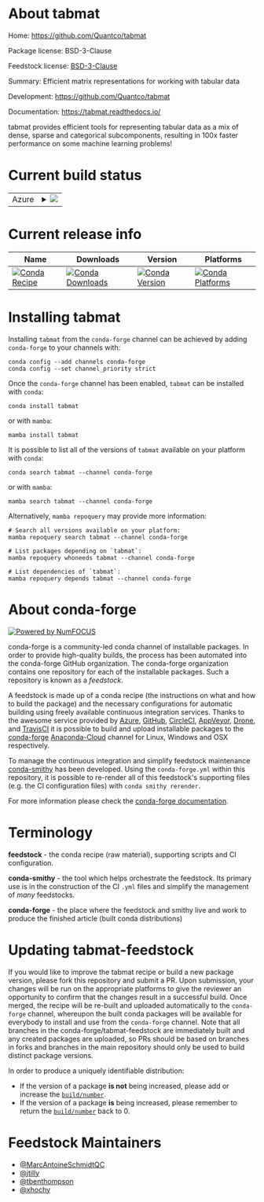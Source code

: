 About tabmat
============

Home: https://github.com/Quantco/tabmat

Package license: BSD-3-Clause

Feedstock license: [BSD-3-Clause](https://github.com/conda-forge/tabmat-feedstock/blob/main/LICENSE.txt)

Summary: Efficient matrix representations for working with tabular data 

Development: https://github.com/Quantco/tabmat

Documentation: https://tabmat.readthedocs.io/

tabmat provides efficient tools for representing tabular data as a mix of
dense, sparse and categorical subcomponents, resulting in 100x faster
performance on some machine learning problems!


Current build status
====================


<table>
    
  <tr>
    <td>Azure</td>
    <td>
      <details>
        <summary>
          <a href="https://dev.azure.com/conda-forge/feedstock-builds/_build/latest?definitionId=14103&branchName=main">
            <img src="https://dev.azure.com/conda-forge/feedstock-builds/_apis/build/status/tabmat-feedstock?branchName=main">
          </a>
        </summary>
        <table>
          <thead><tr><th>Variant</th><th>Status</th></tr></thead>
          <tbody><tr>
              <td>linux_64_numpy1.19python3.7.____cpython</td>
              <td>
                <a href="https://dev.azure.com/conda-forge/feedstock-builds/_build/latest?definitionId=14103&branchName=main">
                  <img src="https://dev.azure.com/conda-forge/feedstock-builds/_apis/build/status/tabmat-feedstock?branchName=main&jobName=linux&configuration=linux_64_numpy1.19python3.7.____cpython" alt="variant">
                </a>
              </td>
            </tr><tr>
              <td>linux_64_numpy1.19python3.8.____73_pypy</td>
              <td>
                <a href="https://dev.azure.com/conda-forge/feedstock-builds/_build/latest?definitionId=14103&branchName=main">
                  <img src="https://dev.azure.com/conda-forge/feedstock-builds/_apis/build/status/tabmat-feedstock?branchName=main&jobName=linux&configuration=linux_64_numpy1.19python3.8.____73_pypy" alt="variant">
                </a>
              </td>
            </tr><tr>
              <td>linux_64_numpy1.19python3.8.____cpython</td>
              <td>
                <a href="https://dev.azure.com/conda-forge/feedstock-builds/_build/latest?definitionId=14103&branchName=main">
                  <img src="https://dev.azure.com/conda-forge/feedstock-builds/_apis/build/status/tabmat-feedstock?branchName=main&jobName=linux&configuration=linux_64_numpy1.19python3.8.____cpython" alt="variant">
                </a>
              </td>
            </tr><tr>
              <td>linux_64_numpy1.19python3.9.____73_pypy</td>
              <td>
                <a href="https://dev.azure.com/conda-forge/feedstock-builds/_build/latest?definitionId=14103&branchName=main">
                  <img src="https://dev.azure.com/conda-forge/feedstock-builds/_apis/build/status/tabmat-feedstock?branchName=main&jobName=linux&configuration=linux_64_numpy1.19python3.9.____73_pypy" alt="variant">
                </a>
              </td>
            </tr><tr>
              <td>linux_64_numpy1.19python3.9.____cpython</td>
              <td>
                <a href="https://dev.azure.com/conda-forge/feedstock-builds/_build/latest?definitionId=14103&branchName=main">
                  <img src="https://dev.azure.com/conda-forge/feedstock-builds/_apis/build/status/tabmat-feedstock?branchName=main&jobName=linux&configuration=linux_64_numpy1.19python3.9.____cpython" alt="variant">
                </a>
              </td>
            </tr><tr>
              <td>linux_64_numpy1.21python3.10.____cpython</td>
              <td>
                <a href="https://dev.azure.com/conda-forge/feedstock-builds/_build/latest?definitionId=14103&branchName=main">
                  <img src="https://dev.azure.com/conda-forge/feedstock-builds/_apis/build/status/tabmat-feedstock?branchName=main&jobName=linux&configuration=linux_64_numpy1.21python3.10.____cpython" alt="variant">
                </a>
              </td>
            </tr><tr>
              <td>osx_64_numpy1.19python3.7.____cpython</td>
              <td>
                <a href="https://dev.azure.com/conda-forge/feedstock-builds/_build/latest?definitionId=14103&branchName=main">
                  <img src="https://dev.azure.com/conda-forge/feedstock-builds/_apis/build/status/tabmat-feedstock?branchName=main&jobName=osx&configuration=osx_64_numpy1.19python3.7.____cpython" alt="variant">
                </a>
              </td>
            </tr><tr>
              <td>osx_64_numpy1.19python3.8.____73_pypy</td>
              <td>
                <a href="https://dev.azure.com/conda-forge/feedstock-builds/_build/latest?definitionId=14103&branchName=main">
                  <img src="https://dev.azure.com/conda-forge/feedstock-builds/_apis/build/status/tabmat-feedstock?branchName=main&jobName=osx&configuration=osx_64_numpy1.19python3.8.____73_pypy" alt="variant">
                </a>
              </td>
            </tr><tr>
              <td>osx_64_numpy1.19python3.8.____cpython</td>
              <td>
                <a href="https://dev.azure.com/conda-forge/feedstock-builds/_build/latest?definitionId=14103&branchName=main">
                  <img src="https://dev.azure.com/conda-forge/feedstock-builds/_apis/build/status/tabmat-feedstock?branchName=main&jobName=osx&configuration=osx_64_numpy1.19python3.8.____cpython" alt="variant">
                </a>
              </td>
            </tr><tr>
              <td>osx_64_numpy1.19python3.9.____73_pypy</td>
              <td>
                <a href="https://dev.azure.com/conda-forge/feedstock-builds/_build/latest?definitionId=14103&branchName=main">
                  <img src="https://dev.azure.com/conda-forge/feedstock-builds/_apis/build/status/tabmat-feedstock?branchName=main&jobName=osx&configuration=osx_64_numpy1.19python3.9.____73_pypy" alt="variant">
                </a>
              </td>
            </tr><tr>
              <td>osx_64_numpy1.19python3.9.____cpython</td>
              <td>
                <a href="https://dev.azure.com/conda-forge/feedstock-builds/_build/latest?definitionId=14103&branchName=main">
                  <img src="https://dev.azure.com/conda-forge/feedstock-builds/_apis/build/status/tabmat-feedstock?branchName=main&jobName=osx&configuration=osx_64_numpy1.19python3.9.____cpython" alt="variant">
                </a>
              </td>
            </tr><tr>
              <td>osx_64_numpy1.21python3.10.____cpython</td>
              <td>
                <a href="https://dev.azure.com/conda-forge/feedstock-builds/_build/latest?definitionId=14103&branchName=main">
                  <img src="https://dev.azure.com/conda-forge/feedstock-builds/_apis/build/status/tabmat-feedstock?branchName=main&jobName=osx&configuration=osx_64_numpy1.21python3.10.____cpython" alt="variant">
                </a>
              </td>
            </tr><tr>
              <td>osx_arm64_numpy1.19python3.8.____cpython</td>
              <td>
                <a href="https://dev.azure.com/conda-forge/feedstock-builds/_build/latest?definitionId=14103&branchName=main">
                  <img src="https://dev.azure.com/conda-forge/feedstock-builds/_apis/build/status/tabmat-feedstock?branchName=main&jobName=osx&configuration=osx_arm64_numpy1.19python3.8.____cpython" alt="variant">
                </a>
              </td>
            </tr><tr>
              <td>osx_arm64_numpy1.19python3.9.____cpython</td>
              <td>
                <a href="https://dev.azure.com/conda-forge/feedstock-builds/_build/latest?definitionId=14103&branchName=main">
                  <img src="https://dev.azure.com/conda-forge/feedstock-builds/_apis/build/status/tabmat-feedstock?branchName=main&jobName=osx&configuration=osx_arm64_numpy1.19python3.9.____cpython" alt="variant">
                </a>
              </td>
            </tr><tr>
              <td>osx_arm64_numpy1.21python3.10.____cpython</td>
              <td>
                <a href="https://dev.azure.com/conda-forge/feedstock-builds/_build/latest?definitionId=14103&branchName=main">
                  <img src="https://dev.azure.com/conda-forge/feedstock-builds/_apis/build/status/tabmat-feedstock?branchName=main&jobName=osx&configuration=osx_arm64_numpy1.21python3.10.____cpython" alt="variant">
                </a>
              </td>
            </tr><tr>
              <td>win_64_numpy1.19python3.7.____cpython</td>
              <td>
                <a href="https://dev.azure.com/conda-forge/feedstock-builds/_build/latest?definitionId=14103&branchName=main">
                  <img src="https://dev.azure.com/conda-forge/feedstock-builds/_apis/build/status/tabmat-feedstock?branchName=main&jobName=win&configuration=win_64_numpy1.19python3.7.____cpython" alt="variant">
                </a>
              </td>
            </tr><tr>
              <td>win_64_numpy1.19python3.8.____73_pypy</td>
              <td>
                <a href="https://dev.azure.com/conda-forge/feedstock-builds/_build/latest?definitionId=14103&branchName=main">
                  <img src="https://dev.azure.com/conda-forge/feedstock-builds/_apis/build/status/tabmat-feedstock?branchName=main&jobName=win&configuration=win_64_numpy1.19python3.8.____73_pypy" alt="variant">
                </a>
              </td>
            </tr><tr>
              <td>win_64_numpy1.19python3.8.____cpython</td>
              <td>
                <a href="https://dev.azure.com/conda-forge/feedstock-builds/_build/latest?definitionId=14103&branchName=main">
                  <img src="https://dev.azure.com/conda-forge/feedstock-builds/_apis/build/status/tabmat-feedstock?branchName=main&jobName=win&configuration=win_64_numpy1.19python3.8.____cpython" alt="variant">
                </a>
              </td>
            </tr><tr>
              <td>win_64_numpy1.19python3.9.____73_pypy</td>
              <td>
                <a href="https://dev.azure.com/conda-forge/feedstock-builds/_build/latest?definitionId=14103&branchName=main">
                  <img src="https://dev.azure.com/conda-forge/feedstock-builds/_apis/build/status/tabmat-feedstock?branchName=main&jobName=win&configuration=win_64_numpy1.19python3.9.____73_pypy" alt="variant">
                </a>
              </td>
            </tr><tr>
              <td>win_64_numpy1.19python3.9.____cpython</td>
              <td>
                <a href="https://dev.azure.com/conda-forge/feedstock-builds/_build/latest?definitionId=14103&branchName=main">
                  <img src="https://dev.azure.com/conda-forge/feedstock-builds/_apis/build/status/tabmat-feedstock?branchName=main&jobName=win&configuration=win_64_numpy1.19python3.9.____cpython" alt="variant">
                </a>
              </td>
            </tr><tr>
              <td>win_64_numpy1.21python3.10.____cpython</td>
              <td>
                <a href="https://dev.azure.com/conda-forge/feedstock-builds/_build/latest?definitionId=14103&branchName=main">
                  <img src="https://dev.azure.com/conda-forge/feedstock-builds/_apis/build/status/tabmat-feedstock?branchName=main&jobName=win&configuration=win_64_numpy1.21python3.10.____cpython" alt="variant">
                </a>
              </td>
            </tr>
          </tbody>
        </table>
      </details>
    </td>
  </tr>
</table>

Current release info
====================

| Name | Downloads | Version | Platforms |
| --- | --- | --- | --- |
| [![Conda Recipe](https://img.shields.io/badge/recipe-tabmat-green.svg)](https://anaconda.org/conda-forge/tabmat) | [![Conda Downloads](https://img.shields.io/conda/dn/conda-forge/tabmat.svg)](https://anaconda.org/conda-forge/tabmat) | [![Conda Version](https://img.shields.io/conda/vn/conda-forge/tabmat.svg)](https://anaconda.org/conda-forge/tabmat) | [![Conda Platforms](https://img.shields.io/conda/pn/conda-forge/tabmat.svg)](https://anaconda.org/conda-forge/tabmat) |

Installing tabmat
=================

Installing `tabmat` from the `conda-forge` channel can be achieved by adding `conda-forge` to your channels with:

```
conda config --add channels conda-forge
conda config --set channel_priority strict
```

Once the `conda-forge` channel has been enabled, `tabmat` can be installed with `conda`:

```
conda install tabmat
```

or with `mamba`:

```
mamba install tabmat
```

It is possible to list all of the versions of `tabmat` available on your platform with `conda`:

```
conda search tabmat --channel conda-forge
```

or with `mamba`:

```
mamba search tabmat --channel conda-forge
```

Alternatively, `mamba repoquery` may provide more information:

```
# Search all versions available on your platform:
mamba repoquery search tabmat --channel conda-forge

# List packages depending on `tabmat`:
mamba repoquery whoneeds tabmat --channel conda-forge

# List dependencies of `tabmat`:
mamba repoquery depends tabmat --channel conda-forge
```


About conda-forge
=================

[![Powered by
NumFOCUS](https://img.shields.io/badge/powered%20by-NumFOCUS-orange.svg?style=flat&colorA=E1523D&colorB=007D8A)](https://numfocus.org)

conda-forge is a community-led conda channel of installable packages.
In order to provide high-quality builds, the process has been automated into the
conda-forge GitHub organization. The conda-forge organization contains one repository
for each of the installable packages. Such a repository is known as a *feedstock*.

A feedstock is made up of a conda recipe (the instructions on what and how to build
the package) and the necessary configurations for automatic building using freely
available continuous integration services. Thanks to the awesome service provided by
[Azure](https://azure.microsoft.com/en-us/services/devops/), [GitHub](https://github.com/),
[CircleCI](https://circleci.com/), [AppVeyor](https://www.appveyor.com/),
[Drone](https://cloud.drone.io/welcome), and [TravisCI](https://travis-ci.com/)
it is possible to build and upload installable packages to the
[conda-forge](https://anaconda.org/conda-forge) [Anaconda-Cloud](https://anaconda.org/)
channel for Linux, Windows and OSX respectively.

To manage the continuous integration and simplify feedstock maintenance
[conda-smithy](https://github.com/conda-forge/conda-smithy) has been developed.
Using the ``conda-forge.yml`` within this repository, it is possible to re-render all of
this feedstock's supporting files (e.g. the CI configuration files) with ``conda smithy rerender``.

For more information please check the [conda-forge documentation](https://conda-forge.org/docs/).

Terminology
===========

**feedstock** - the conda recipe (raw material), supporting scripts and CI configuration.

**conda-smithy** - the tool which helps orchestrate the feedstock.
                   Its primary use is in the construction of the CI ``.yml`` files
                   and simplify the management of *many* feedstocks.

**conda-forge** - the place where the feedstock and smithy live and work to
                  produce the finished article (built conda distributions)


Updating tabmat-feedstock
=========================

If you would like to improve the tabmat recipe or build a new
package version, please fork this repository and submit a PR. Upon submission,
your changes will be run on the appropriate platforms to give the reviewer an
opportunity to confirm that the changes result in a successful build. Once
merged, the recipe will be re-built and uploaded automatically to the
`conda-forge` channel, whereupon the built conda packages will be available for
everybody to install and use from the `conda-forge` channel.
Note that all branches in the conda-forge/tabmat-feedstock are
immediately built and any created packages are uploaded, so PRs should be based
on branches in forks and branches in the main repository should only be used to
build distinct package versions.

In order to produce a uniquely identifiable distribution:
 * If the version of a package **is not** being increased, please add or increase
   the [``build/number``](https://docs.conda.io/projects/conda-build/en/latest/resources/define-metadata.html#build-number-and-string).
 * If the version of a package **is** being increased, please remember to return
   the [``build/number``](https://docs.conda.io/projects/conda-build/en/latest/resources/define-metadata.html#build-number-and-string)
   back to 0.

Feedstock Maintainers
=====================

* [@MarcAntoineSchmidtQC](https://github.com/MarcAntoineSchmidtQC/)
* [@jtilly](https://github.com/jtilly/)
* [@tbenthompson](https://github.com/tbenthompson/)
* [@xhochy](https://github.com/xhochy/)

